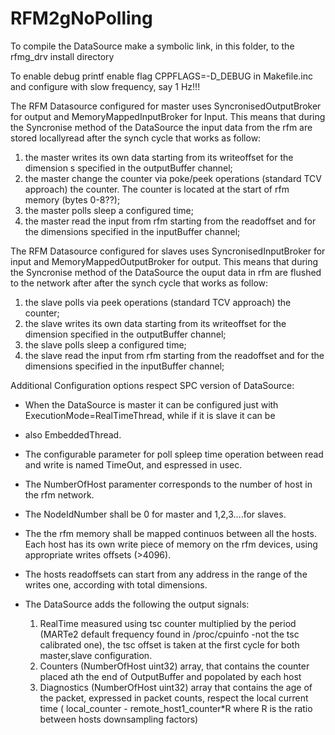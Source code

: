 # RFM2gNoPolling
To compile the DataSource  make a symbolic link, in this  folder, to the rfmg_drv install directory


To enable debug printf enable flag CPPFLAGS=-D_DEBUG in Makefile.inc and configure  with slow frequency, say  1 Hz!!!

 
The RFM Datasource configured for master uses SyncronisedOutputBroker for output and MemoryMappedInputBroker
for Input. This means that during the Syncronise method of the DataSource the input data from the rfm are stored locallyread
after the synch cycle that works as follow:

1. the master writes its own data starting from its writeoffset for the dimension s specified in the outputBuffer channel;
2. the master change the counter via poke/peek operations (standard TCV approach) the counter. The counter is located at the start of rfm memory (bytes 0-8??);
3. the master polls sleep a configured time;
4. the master read the input from rfm starting from the readoffset and for the dimensions specified in the inputBuffer channel;

The RFM Datasource configured for slaves uses SyncronisedInputBroker for input and MemoryMappedOutputBroker
for output. This means that during the Syncronise method of the DataSource the ouput data in rfm are flushed to the network after 
after the synch cycle that works as follow:

1. the slave polls via  peek operations (standard TCV approach) the counter;
2. the slave writes its own data starting from its writeoffset for the dimension specified in the outputBuffer channel;
3. the slave polls sleep a configured time;
4. the slave read the input from rfm starting from the readoffset and for the dimensions specified in the inputBuffer channel;

Additional Configuration options respect SPC version of DataSource:
* When the DataSource is master it can be configured just with ExecutionMode=RealTimeThread, while if it is slave it can be 
* also EmbeddedThread.
* The configurable parameter for poll spleep time operation between read and write is named  TimeOut, and espressed in usec.
* The NumberOfHost paramenter corresponds to the number of host in the rfm network.
* The NodeIdNumber shall be 0 for master and 1,2,3....for slaves.
* The the rfm memory shall be mapped continuos between all the hosts. Each host has its own write piece of memory on the rfm devices, using appropriate writes offsets (>4096).
* The hosts readoffsets can start from any address in the range of the writes one, according with total dimensions.

* The DataSource adds the following the output signals:
  1. RealTime measured using tsc counter multiplied by the period (MARTe2 default frequency found in /proc/cpuinfo -not the tsc calibrated one), the tsc offset is taken at the first cycle for both master,slave configuration.
  2. Counters (NumberOfHost uint32) array, that contains the counter placed ath the end of OutputBuffer and popolated by each host
  3. Diagnostics  (NumberOfHost uint32) array that contains the age of the packet, expressed  in packet counts, respect the local current time ( local_counter - remote_host1_counter*R where R is the ratio between hosts downsampling factors)
  



